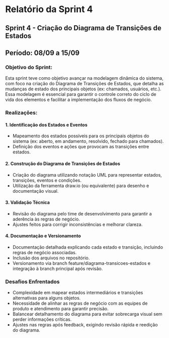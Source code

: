 # Relatório da Sprint 4

## Sprint 4 - Criação do Diagrama de Transições de Estados
## Período: 08/09 a 15/09

### Objetivo do Sprint:
Esta sprint teve como objetivo avançar na modelagem dinâmica do sistema, com foco na criação do Diagrama de Transições de Estados, que detalha as mudanças de estado dos principais objetos (ex: chamados, usuários, etc.). Essa modelagem é essencial para garantir o controle correto do ciclo de vida dos elementos e facilitar a implementação dos fluxos de negócio.

### Realizações:

#### 1. Identificação dos Estados e Eventos
- Mapeamento dos estados possíveis para os principais objetos do sistema (ex: aberto, em andamento, resolvido, fechado para chamados).
- Definição dos eventos e ações que provocam as transições entre estados.

#### 2. Construção do Diagrama de Transições de Estados
- Criação do diagrama utilizando notação UML para representar estados, transições, eventos e condições.
- Utilização da ferramenta draw.io (ou equivalente) para desenho e documentação visual.

#### 3. Validação Técnica
- Revisão do diagrama pelo time de desenvolvimento para garantir a aderência às regras de negócio.
- Ajustes feitos para corrigir inconsistências e melhorar clareza.

#### 4. Documentação e Versionamento
- Documentação detalhada explicando cada estado e transição, incluindo regras de negócio associadas.
- Inclusão dos arquivos no repositório.
- Versionamento via branch feature/diagrama-transicoes-estados e integração à branch principal após revisão.

### Desafios Enfrentados
- Complexidade em mapear estados intermediários e transições alternativas para alguns objetos.
- Necessidade de alinhar as regras de negócio com as equipes de produto e atendimento para garantir precisão.
- Balancear detalhamento do diagrama para evitar sobrecarga visual sem perder informações críticas.
- Ajustes nas regras após feedback, exigindo revisão rápida e reedição do diagrama.
